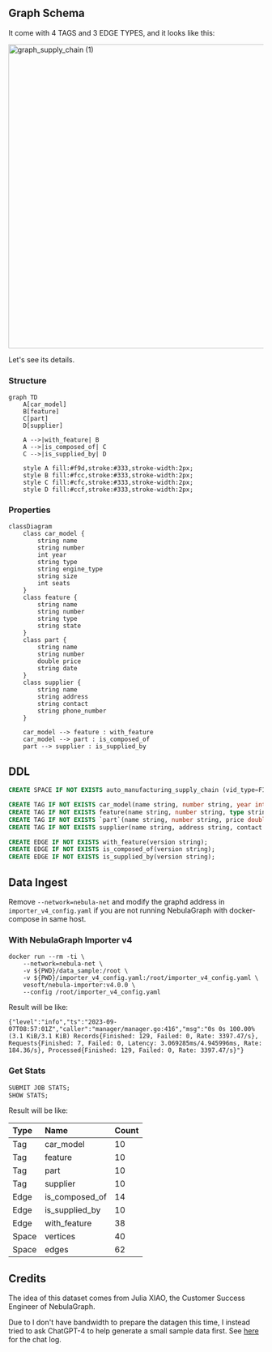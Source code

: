 ## Graph Schema

It come with 4 TAGS and 3 EDGE TYPES, and it looks like this:

<img width="600" alt="graph_supply_chain (1)" src="https://github.com/wey-gu/supplychain-dataset-gen/assets/1651790/82b17c8f-8b43-4e81-a495-598ba99e324d">

Let's see its details.

### Structure

```mermaid
graph TD
    A[car_model]
    B[feature]
    C[part]
    D[supplier]

    A -->|with_feature| B
    A -->|is_composed_of| C
    C -->|is_supplied_by| D

    style A fill:#f9d,stroke:#333,stroke-width:2px;
    style B fill:#fcc,stroke:#333,stroke-width:2px;
    style C fill:#cfc,stroke:#333,stroke-width:2px;
    style D fill:#ccf,stroke:#333,stroke-width:2px;
```

### Properties

```mermaid
classDiagram
    class car_model {
        string name
        string number
        int year
        string type
        string engine_type
        string size
        int seats
    }
    class feature {
        string name
        string number
        string type
        string state
    }
    class part {
        string name
        string number
        double price
        string date
    }
    class supplier {
        string name
        string address
        string contact
        string phone_number
    }

    car_model --> feature : with_feature
    car_model --> part : is_composed_of
    part --> supplier : is_supplied_by
```

## DDL

```sql
CREATE SPACE IF NOT EXISTS auto_manufacturing_supply_chain (vid_type=FIXED_STRING(64), partition_num=1, replica_factor=1);

CREATE TAG IF NOT EXISTS car_model(name string, number string, year int, type string, engine_type string, size string, seats int);
CREATE TAG IF NOT EXISTS feature(name string, number string, type string, state string);
CREATE TAG IF NOT EXISTS `part`(name string, number string, price double, `date` string);
CREATE TAG IF NOT EXISTS supplier(name string, address string, contact string, phone_number string);

CREATE EDGE IF NOT EXISTS with_feature(version string);
CREATE EDGE IF NOT EXISTS is_composed_of(version string);
CREATE EDGE IF NOT EXISTS is_supplied_by(version string);
```

## Data Ingest

Remove `--network=nebula-net` and modify the graphd address in `importer_v4_config.yaml` if you are not running NebulaGraph with docker-compose in same host.

### With NebulaGraph Importer v4

```
docker run --rm -ti \
    --network=nebula-net \
    -v ${PWD}/data_sample:/root \
    -v ${PWD}/importer_v4_config.yaml:/root/importer_v4_config.yaml \
    vesoft/nebula-importer:v4.0.0 \
    --config /root/importer_v4_config.yaml
```

Result will be like:

```log
{"level":"info","ts":"2023-09-07T08:57:01Z","caller":"manager/manager.go:416","msg":"0s 0s 100.00%(3.1 KiB/3.1 KiB) Records{Finished: 129, Failed: 0, Rate: 3397.47/s}, Requests{Finished: 7, Failed: 0, Latency: 3.069285ms/4.945996ms, Rate: 184.36/s}, Processed{Finished: 129, Failed: 0, Rate: 3397.47/s}"}
```

### Get Stats

```sql
SUBMIT JOB STATS;
SHOW STATS;
```

Result will be like:

| Type  | Name           | Count |
| :---- | :------------- | :---- |
| Tag   | car_model      | 10    |
| Tag   | feature        | 10    |
| Tag   | part           | 10    |
| Tag   | supplier       | 10    |
| Edge  | is_composed_of | 14    |
| Edge  | is_supplied_by | 10    |
| Edge  | with_feature   | 38    |
| Space | vertices       | 40    |
| Space | edges          | 62    |


## Credits

The idea of this dataset comes from Julia XIAO, the Customer Success Engineer of NebulaGraph.

Due to I don't have bandwidth to prepare the datagen this time, I instead tried to ask ChatGPT-4 to help generate a small sample data first. See [here](https://chat.openai.com/share/10413cc3-8d4a-4795-88a2-3d231e4cfd9c) for the chat log.
